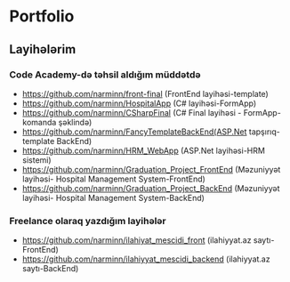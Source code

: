 # Portfolio
## Layihələrim
### Code Academy-də təhsil aldığım müddətdə
 * https://github.com/narminn/front-final (FrontEnd layihəsi-template)
 * https://github.com/narminn/HospitalApp (C# layihəsi-FormApp)
 * https://github.com/narminn/CSharpFinal (C# Final layihəsi - FormApp-komanda şəklində)
 * https://github.com/narminn/FancyTemplateBackEnd(ASP.Net tapşırıq-template BackEnd)
 * https://github.com/narminn/HRM_WebApp (ASP.Net layihəsi-HRM sistemi)
 * https://github.com/narminn/Graduation_Project_FrontEnd (Məzuniyyət layihəsi- Hospital Management System-FrontEnd)
 * https://github.com/narminn/Graduation_Project_BackEnd (Məzuniyyət layihəsi- Hospital Management System-BackEnd)
### Freelance olaraq yazdığım layihələr
 * https://github.com/narminn/ilahiyat_mescidi_front (ilahiyyat.az saytı-FrontEnd)
 * https://github.com/narminn/ilahiyyat_mescidi_backend (ilahiyyat.az saytı-BackEnd)
